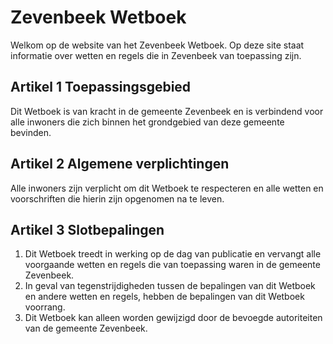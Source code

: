 # Zevenbeek Wetboek

Welkom op de website van het Zevenbeek Wetboek. Op deze site staat informatie over wetten en regels die in Zevenbeek van toepassing zijn.

## Artikel 1 Toepassingsgebied

Dit Wetboek is van kracht in de gemeente Zevenbeek en is verbindend voor alle inwoners die zich binnen het grondgebied van deze gemeente bevinden.&#x20;

## Artikel 2 Algemene verplichtingen

Alle inwoners zijn verplicht om dit Wetboek te respecteren en alle wetten en voorschriften die hierin zijn opgenomen na te leven.

## Artikel 3 Slotbepalingen

1. Dit Wetboek treedt in werking op de dag van publicatie en vervangt alle voorgaande wetten en regels die van toepassing waren in de gemeente Zevenbeek.
2. In geval van tegenstrijdigheden tussen de bepalingen van dit Wetboek en andere wetten en regels, hebben de bepalingen van dit Wetboek voorrang.
3. Dit Wetboek kan alleen worden gewijzigd door de bevoegde autoriteiten van de gemeente Zevenbeek.
